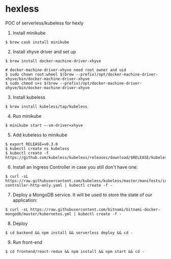 # hexless
POC of serverless/kubeless for hexly

1. Install minikube
```console
$ brew cask install minikube
```

2. Install xhyve driver and set up
```console
$ brew install docker-machine-driver-xhyve

# docker-machine-driver-xhyve need root owner and uid
$ sudo chown root:wheel $(brew --prefix)/opt/docker-machine-driver-xhyve/bin/docker-machine-driver-xhyve
$ sudo chmod u+s $(brew --prefix)/opt/docker-machine-driver-xhyve/bin/docker-machine-driver-xhyve
```

3. Install kubeless
```console
$ brew install kubeless/tap/kubeless
```

4. Run minikube 
```console
$ minikube start —-vm-driver=xhyve
```

5. Add kubeless to minikube
```console
$ export RELEASE=v0.3.0
$ kubectl create ns kubeless
$ kubectl create -f https://github.com/kubeless/kubeless/releases/download/$RELEASE/kubeless-$RELEASE.yaml
```
6. Install an Ingress Controller in case you still don't have one:
```console
$ curl -sL https://raw.githubusercontent.com/kubeless/kubeless/master/manifests/ingress/ingress-controller-http-only.yaml | kubectl create -f - 
```
7. Deploy a MongoDB service. It will be used to store the state of our application:
```console
$ curl -sL https://raw.githubusercontent.com/bitnami/bitnami-docker-mongodb/master/kubernetes.yml | kubectl create -f -
```

8. Deploy
```console
$ cd backend && npm install && serverless deploy && cd -
```

9. Run front-end
```console
$ cd frontend/react-redux && npm install && npm start && cd -
```

